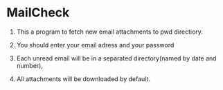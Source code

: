 # MailCheck

1. This a program to fetch new email attachments to pwd directiory.

2. You should enter your email adress and your password

3. Each unread email will be in a separated directory(named by date and number),

4. All attachments will be downloaded by default. 
